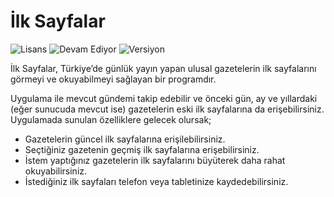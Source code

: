# İlk Sayfalar

<img src="https://img.shields.io/badge/Lisans-GPL-blue.svg?style=flat" alt="Lisans" /> <img src="https://img.shields.io/badge/Durum-Devam Ediyor-yellow.svg?style=flat" alt="Devam Ediyor" /> <img src="https://img.shields.io/badge/Versiyon-2.1-green.svg?style=flat" alt="Versiyon" />

İlk Sayfalar, Türkiye’de günlük yayın yapan ulusal gazetelerin ilk sayfalarını görmeyi ve okuyabilmeyi sağlayan bir programdır.

Uygulama ile mevcut gündemi takip edebilir ve önceki gün, ay ve yıllardaki (eğer sunucuda mevcut ise) gazetelerin eski ilk sayfalarına da erişebilirsiniz. Uygulamada sunulan özelliklere gelecek olursak;

 * Gazetelerin güncel ilk sayfalarına erişilebilirsiniz.
 * Seçtiğiniz gazetenin geçmiş ilk sayfalarına erişebilirsiniz.
 * İstem yaptığınız gazetelerin ilk sayfalarını büyüterek daha rahat okuyabilirsiniz.
 * İstediğiniz ilk sayfaları telefon veya tabletinize kaydedebilirsiniz.
